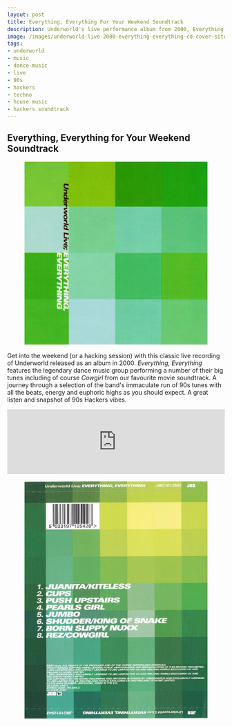 ```yaml
---
layout: post
title: Everything, Everything For Your Weekend Soundtrack
description: Underworld's live performance album from 2000, Everything, Everything, is perfect Hackers-adjacent soundtrack for the weekend.
image: /images/underworld-live-2000-everything-everything-cd-cover-site.jpg
tags:
- underworld
- music
- dance music
- live
- 90s
- hackers
- techno
- house music
- hackers soundtrack
---
```

## Everything, Everything for Your Weekend Soundtrack

<figure class="figure">
  <img class="figure-img img-fluid" src="/images/underworld-live-2000-everything-everything-cd-cover-site.jpg" alt="Album cover art of Underworld live Everything, Everything (2000). Bold title text in black and white on grid of squares in shades of green and yellow. Design by Tomato.">
</figure>

Get into the weekend (or a hacking session) with this classic live recording of Underworld released as an album in 2000. _Everything, Everything_ features the legendary dance music group performing a number of their big tunes including of course _Cowgirl_ from our favourite movie soundtrack. A journey through a selection of the band's immaculate run of 90s tunes with all the beats, energy and euphoric highs as you should expect. A great listen and snapshot of 90s Hackers vibes.

<div class="embed-responsive embed-responsive-16by9" style="max-height:208px;">
  <iframe class="embed-responsive-item" src="https://w.soundcloud.com/player/?url=https%3A//api.soundcloud.com/tracks/31921172&color=%2347d02a&auto_play=false&hide_related=true&show_comments=false&show_user=false&show_reposts=false&show_teaser=false" style="max-height:166px;width:100%;" scrolling="no" frameborder="no" allow="autoplay"></iframe>
</div>

<figure class="figure">
  <img class="figure-img img-fluid" src="/images/underworld-live-2000-everything-everything-cd-cover-back.jpg" alt="Album back insert graphics of Underworld live Everything, Everything CD (2000) with tracklist in bold font and large pixelated like square grid pattern of green shades. Design by Tomato.">
</figure>